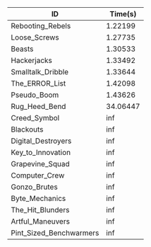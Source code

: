 |ID|Time(s)|
|-|-|
|Rebooting_Rebels|1.22199|
|Loose_Screws|1.27735|
|Beasts|1.30533|
|Hackerjacks|1.33492|
|Smalltalk_Dribble|1.33644|
|The_ERROR_List|1.42098|
|Pseudo_Boom|1.43626|
|Rug_Heed_Bend|34.06447|
|Creed_Symbol|inf|
|Blackouts|inf|
|Digital_Destroyers|inf|
|Key_to_Innovation|inf|
|Grapevine_Squad|inf|
|Computer_Crew|inf|
|Gonzo_Brutes|inf|
|Byte_Mechanics|inf|
|The_Hit_Blunders|inf|
|Artful_Maneuvers|inf|
|Pint_Sized_Benchwarmers|inf|
